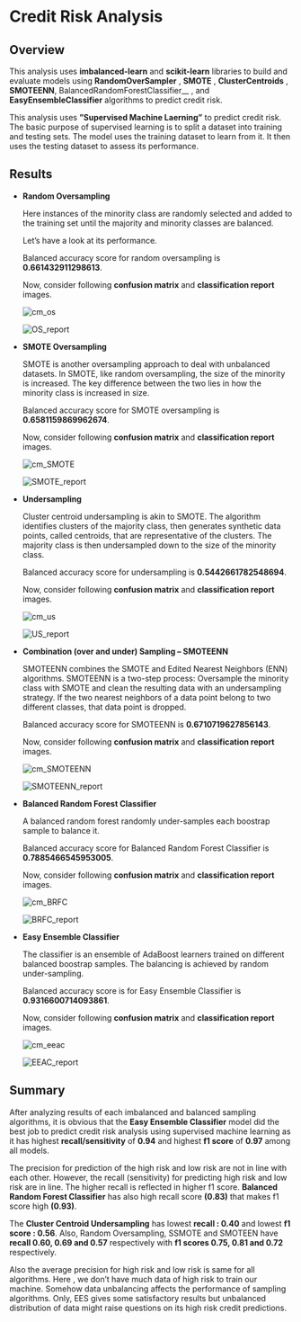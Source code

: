 # Credit Risk Analysis

## Overview

  This analysis uses __imbalanced-learn__ and __scikit-learn__ libraries to build and evaluate models using __RandomOverSampler__ , __SMOTE__ , __ClusterCentroids__ ,   __SMOTEENN__, BalancedRandomForestClassifier__ , and __EasyEnsembleClassifier__ algorithms to predict credit risk.
  
  This analysis uses __”Supervised Machine Laerning”__ to predict credit risk. The basic purpose of supervised learning is to split a dataset  into training and         testing sets. The model uses the training dataset to learn from it. It then uses the testing dataset to assess its performance.

## Results

* __Random Oversampling__

    Here instances of the minority class are randomly selected and added to the training set until the majority and minority classes are balanced.

    Let’s have a look at its performance.
  
    Balanced accuracy score for random oversampling is __0.661432911298613__.

    Now, consider following __confusion matrix__ and __classification report__ images. 
    
    ![cm_os](https://user-images.githubusercontent.com/107717882/195459070-a281cbc2-633c-46d8-9dae-9ffdeb91b3dc.png)
    

    ![OS_report](https://user-images.githubusercontent.com/107717882/195459090-73326a6d-925d-4d27-8fb8-2849ff12afac.png)

    
* __SMOTE Oversampling__

    SMOTE is another oversampling approach to deal with unbalanced datasets. In SMOTE, like random oversampling, the size of the minority is increased. The key             difference between the two lies in how the minority class is increased in size.
  
    Balanced accuracy score for SMOTE oversampling is __0.6581159869962674__.

    Now, consider following __confusion matrix__ and __classification report__ images. 
    
    ![cm_SMOTE](https://user-images.githubusercontent.com/107717882/195459151-62092df5-d29e-4d50-9005-2d2a594b9d96.png)


    ![SMOTE_report](https://user-images.githubusercontent.com/107717882/195459169-e5d9936a-b281-46c5-8e96-4d40b0c28f3d.png)

  
* __Undersampling__

    Cluster centroid undersampling is akin to SMOTE. The algorithm identifies clusters of the majority class, then generates synthetic data points, called centroids,       that are representative of the clusters. The majority class is then undersampled down to the size of the minority class.

    Balanced accuracy score for undersampling is __0.5442661782548694__.

    Now, consider following __confusion matrix__ and __classification report__ images. 
    
    ![cm_us](https://user-images.githubusercontent.com/107717882/195459191-20ab0fcd-631a-4284-91d4-005c8ce79f46.png)


    ![US_report](https://user-images.githubusercontent.com/107717882/195459214-51509943-5b9f-4574-9b84-1a1181d5047d.png)

  
* __Combination (over and under) Sampling – SMOTEENN__

    SMOTEENN combines the SMOTE and Edited Nearest Neighbors (ENN) algorithms. SMOTEENN is a two-step process: Oversample the minority class with SMOTE and clean the       resulting data with an undersampling strategy. If the two nearest neighbors of a data point belong to two different classes, that data point is dropped.

    Balanced accuracy score for SMOTEENN is __0.6710719627856143__.

    Now, consider following __confusion matrix__ and __classification report__ images. 
    
    ![cm_SMOTEENN](https://user-images.githubusercontent.com/107717882/195459253-2793927d-9514-4975-94d1-bbf3266b9379.png)


    ![SMOTEENN_report](https://user-images.githubusercontent.com/107717882/195459284-dfb0773c-7774-4a19-a880-c60346f9d644.png)


* __Balanced Random Forest Classifier__

    A balanced random forest randomly under-samples each boostrap sample to balance it.
      
    Balanced accuracy score for Balanced Random Forest Classifier is __0.7885466545953005__.
  
    Now, consider following __confusion matrix__ and __classification report__ images. 
    
    ![cm_BRFC](https://user-images.githubusercontent.com/107717882/195459315-c79a5218-6b3d-4275-ac4e-ec55ab573741.png)


    ![BRFC_report](https://user-images.githubusercontent.com/107717882/195459340-0aeb6c31-eeeb-4456-9f64-afee1a9b88e0.png)
    

* __Easy Ensemble Classifier__

    The classifier is an ensemble of AdaBoost learners trained on different balanced boostrap samples. The balancing is achieved by random under-sampling.
  
    Balanced accuracy score is for Easy Ensemble Classifier is  __0.9316600714093861__.
    
    Now, consider following __confusion matrix__ and __classification report__ images. 
    
    ![cm_eeac](https://user-images.githubusercontent.com/107717882/195459387-265d195d-7ad3-4438-b1d5-033f8606d267.png)

    ![EEAC_report](https://user-images.githubusercontent.com/107717882/195459408-493c52fc-b8e9-4e73-ba16-f6d4d3723ae8.png)

    

## Summary

After analyzing results of each imbalanced and balanced sampling algorithms, it is obvious that the __Easy Ensemble Classifier__ model did the best job to predict credit risk analysis using supervised machine learning as it has highest __recall/sensitivity__  of __0.94__ and highest __f1 score__  of __0.97__ among all models. 

The precision for prediction of the high risk and low risk are not in line with each other. However, the recall (sensitivity) for predicting high risk and low risk are in line. The higher recall is reflected in higher f1 score. 
__Balanced Random Forest Classifier__ has also high recall score __(0.83)__ that makes f1 score high __(0.93)__. 

The __Cluster Centroid Undersampling__ has lowest __recall : 0.40__ and lowest __f1 score : 0.56__.  Also, Random Oversampling, SSMOTE and SMOTEEN have __recall 0.60, 0.69 and 0.57__ respectively with __f1 scores 0.75, 0.81 and 0.72__ respectively. 

Also the average precision for high risk and low risk is same for all algorithms. Here , we don’t have much data of high risk to train our machine. Somehow data unbalancing affects the performance of sampling algorithms. Only, EES gives some satisfactory results but unbalanced distribution of data might raise questions on its high risk credit predictions. 

